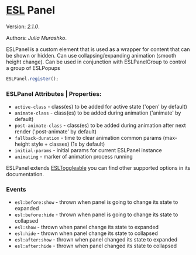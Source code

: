 # [ESL](../../../) Panel

Version: *2.1.0*.  

Authors: *Julia Murashko*.

<a name="intro"></a>

ESLPanel is a custom element that is used as a wrapper for content that can be shown or hidden.
Can use collapsing/expanding animation (smooth height change).
Can be used in conjunction with ESLPanelGroup to control a group of ESLPopups

```js
ESLPanel.register();
```

### ESLPanel Attributes | Properties:

 - `active-class` - class(es) to be added for active state ('open' by default)
 - `animate-class` - class(es) to be added during animation ('animate' by default)
 - `post-animate-class` - class(es) to be added during animation after next render ('post-animate' by default)
 - `fallback-duration` - time to clear animation common params (max-height style + classes) (1s by default)
 - `initial-params` - initial params for current ESLPanel instance
 - `animating` - marker of animation process running

ESLPanel extends [ESLToggleable](../esl-toggleable/README.md) you can find other supported options in its documentation.

### Events

- `esl:before:show` - thrown when panel is going to change its state to expanded
- `esl:before:hide` - thrown when panel is going to change its state to collapsed
- `esl:show` - thrown when panel change its state to expanded
- `esl:hide` - thrown when panel change its state to collapsed
- `esl:after:show` - thrown when panel changed its state to expanded
- `esl:after:hide` - thrown when panel changed its state to collapsed

